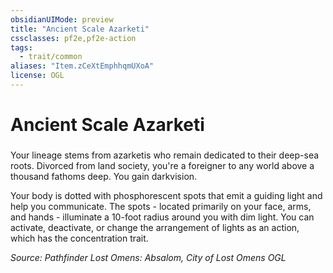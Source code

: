```yaml
---
obsidianUIMode: preview
title: "Ancient Scale Azarketi"
cssclasses: pf2e,pf2e-action
tags:
  - trait/common
aliases: "Item.zCeXtEmphhqmUXoA"
license: OGL
---
```

# Ancient Scale Azarketi

### 






Your lineage stems from azarketis who remain dedicated to their deep-sea roots. Divorced from land society, you're a foreigner to any world above a thousand fathoms deep. You gain darkvision.

Your body is dotted with phosphorescent spots that emit a guiding light and help you communicate. The spots - located primarily on your face, arms, and hands - illuminate a 10-foot radius around you with dim light. You can activate, deactivate, or change the arrangement of lights as an action, which has the concentration trait.

*Source: Pathfinder Lost Omens: Absalom, City of Lost Omens*
*OGL*